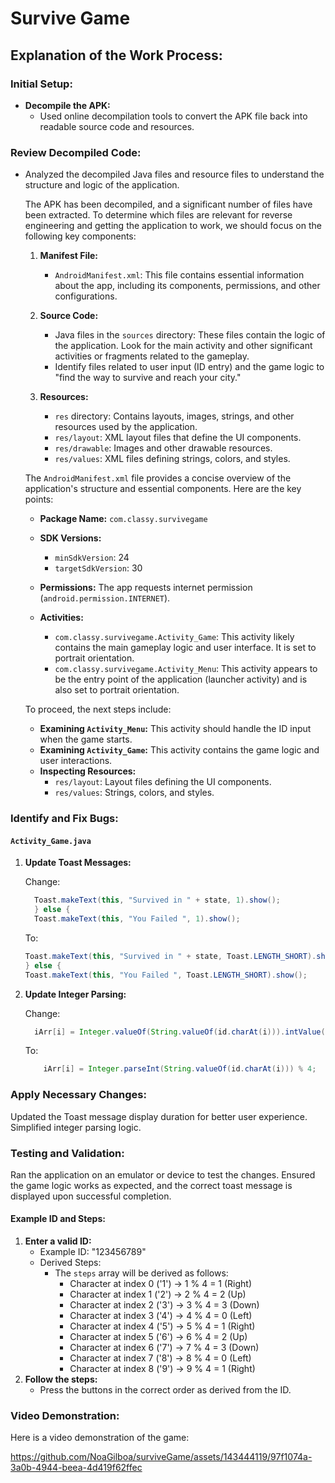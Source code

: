 # Survive Game

## Explanation of the Work Process:

### Initial Setup:
- **Decompile the APK:**
  - Used online decompilation tools to convert the APK file back into readable source code and resources.

### Review Decompiled Code:
- Analyzed the decompiled Java files and resource files to understand the structure and logic of the application.

  The APK has been decompiled, and a significant number of files have been extracted. To determine which files are relevant for reverse engineering and getting the application to work, we should focus on the following key components:
  
  1. **Manifest File:**
      - `AndroidManifest.xml`: This file contains essential information about the app, including its components, permissions, and other configurations.
    
  2. **Source Code:**
      - Java files in the `sources` directory: These files contain the logic of the application. Look for the main activity and other significant activities or fragments related to the gameplay.
      - Identify files related to user input (ID entry) and the game logic to "find the way to survive and reach your city."

  3. **Resources:**
      - `res` directory: Contains layouts, images, strings, and other resources used by the application.
      - `res/layout`: XML layout files that define the UI components.
      - `res/drawable`: Images and other drawable resources.
      - `res/values`: XML files defining strings, colors, and styles.

  The `AndroidManifest.xml` file provides a concise overview of the application's structure and essential components. Here are the key points:

  - **Package Name:** `com.classy.survivegame`
  - **SDK Versions:**
    - `minSdkVersion`: 24
    - `targetSdkVersion`: 30
  - **Permissions:** The app requests internet permission (`android.permission.INTERNET`).

  - **Activities:**
    - `com.classy.survivegame.Activity_Game`: This activity likely contains the main gameplay logic and user interface. It is set to portrait orientation.
    - `com.classy.survivegame.Activity_Menu`: This activity appears to be the entry point of the application (launcher activity) and is also set to portrait orientation.

  To proceed, the next steps include:
  - **Examining `Activity_Menu`:** This activity should handle the ID input when the game starts.
  - **Examining `Activity_Game`:** This activity contains the game logic and user interactions.
  - **Inspecting Resources:**
    - `res/layout`: Layout files defining the UI components.
    - `res/values`: Strings, colors, and styles.
### Identify and Fix Bugs:
#### `Activity_Game.java`
1. **Update Toast Messages:**

   Change:
   ```java
     Toast.makeText(this, "Survived in " + state, 1).show();
     } else {
     Toast.makeText(this, "You Failed ", 1).show();
   ```
     
   To:
    ```java
    Toast.makeText(this, "Survived in " + state, Toast.LENGTH_SHORT).show();
    } else {
    Toast.makeText(this, "You Failed ", Toast.LENGTH_SHORT).show();
   ```
   
2. **Update Integer Parsing:**

   Change:
    ```java 
      iArr[i] = Integer.valueOf(String.valueOf(id.charAt(i))).intValue() % 4;
    ```

    To:
    ```java
        iArr[i] = Integer.parseInt(String.valueOf(id.charAt(i))) % 4;
     ```


### Apply Necessary Changes:
Updated the Toast message display duration for better user experience.
Simplified integer parsing logic.

### Testing and Validation:
Ran the application on an emulator or device to test the changes.
Ensured the game logic works as expected, and the correct toast message is displayed upon successful completion.

#### Example ID and Steps:
1. **Enter a valid ID:**
    - Example ID: "123456789"
    - Derived Steps:
       - The `steps` array will be derived as follows:
          - Character at index 0 ('1') -> 1 % 4 = 1 (Right)
          - Character at index 1 ('2') -> 2 % 4 = 2 (Up)
          - Character at index 2 ('3') -> 3 % 4 = 3 (Down)
          - Character at index 3 ('4') -> 4 % 4 = 0 (Left)
          - Character at index 4 ('5') -> 5 % 4 = 1 (Right)
          - Character at index 5 ('6') -> 6 % 4 = 2 (Up)
          - Character at index 6 ('7') -> 7 % 4 = 3 (Down)
          - Character at index 7 ('8') -> 8 % 4 = 0 (Left)
          - Character at index 8 ('9') -> 9 % 4 = 1 (Right)
2. **Follow the steps:** 
   - Press the buttons in the correct order as derived from the ID.


### Video Demonstration:
Here is a video demonstration of the game:

https://github.com/NoaGilboa/surviveGame/assets/143444119/97f1074a-3a0b-4944-beea-4d419f62ffec

